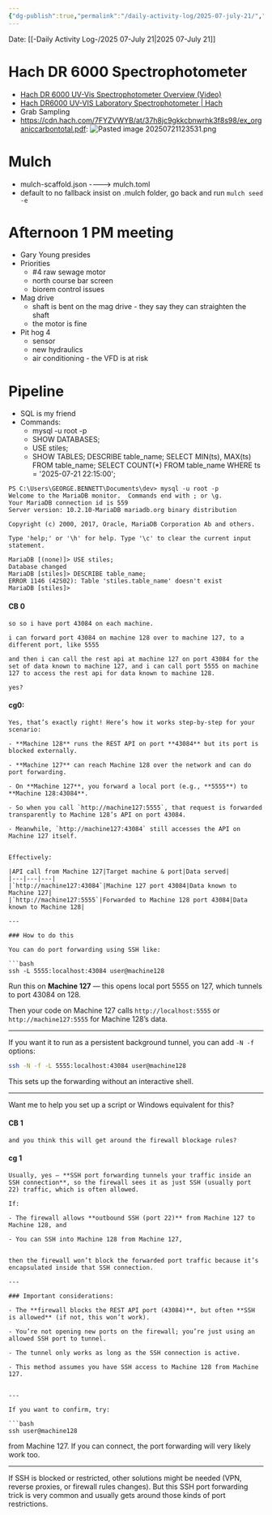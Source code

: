 ```yaml
---
{"dg-publish":true,"permalink":"/daily-activity-log/2025-07-july-21/","noteIcon":"","created":"2025-07-21T12:33:37.004-05:00"}
---
```


Date: [[-Daily Activity Log-/2025 07-July 21\|2025 07-July 21]]

# Hach DR 6000 Spectrophotometer
- [Hach DR 6000 UV-Vis Spectrophotometer Overview (Video)](https://www.youtube.com/watch?v=lQTsN5pHmKc)
- [Hach DR6000 UV-VIS Laboratory Spectrophotometer | Hach](https://www.hach.com/p-dr6000-uv-vis-spectrophotometer-with-rfid-technology/LPV441.99.00012)
- Grab Sampling
- https://cdn.hach.com/7FYZVWYB/at/37h8jc9gkkcbnwrhk3f8s98/ex_organiccarbontotal.pdf: ![Pasted image 20250721123531.png](/img/user/Pasted%20image%2020250721123531.png)

# Mulch
- mulch-scaffold.json ----> mulch.toml
- default to no fallback insist on .mulch folder, go back and run `mulch seed -e`

# Afternoon 1 PM meeting
- Gary Young presides
- Priorities
	- #4 raw sewage motor
	- north course bar screen
	- biorem control issues
- Mag drive
	- shaft is bent on the mag drive - they say they can straighten the shaft
	- the motor is fine
- Pit hog 4 
	- sensor
	- new hydraulics
	- air conditioning - the VFD is at risk
# Pipeline
- SQL is my friend
- Commands:
	- mysql -u root -p
	- SHOW DATABASES;
	- USE stiles;
	- SHOW TABLES;
		DESCRIBE table_name;
		SELECT MIN(ts), MAX(ts) FROM table_name;
		SELECT COUNT(*) FROM table_name WHERE ts = '2025-07-21 22:15:00';


```
PS C:\Users\GEORGE.BENNETT\Documents\dev> mysql -u root -p
Welcome to the MariaDB monitor.  Commands end with ; or \g.
Your MariaDB connection id is 559
Server version: 10.2.10-MariaDB mariadb.org binary distribution

Copyright (c) 2000, 2017, Oracle, MariaDB Corporation Ab and others.

Type 'help;' or '\h' for help. Type '\c' to clear the current input statement.

MariaDB [(none)]> USE stiles;
Database changed
MariaDB [stiles]> DESCRIBE table_name;
ERROR 1146 (42S02): Table 'stiles.table_name' doesn't exist
MariaDB [stiles]>
```

#### CB 0
```
so so i have port 43084 on each machine.

i can forward port 43084 on machine 128 over to machine 127, to a different port, like 5555

and then i can call the rest api at machine 127 on port 43084 for the set of data known to machine 127, and i can call port 5555 on machine 127 to access the rest api for data known to machine 128.

yes?
```

#### cg0:
```
Yes, that’s exactly right! Here’s how it works step-by-step for your scenario:

- **Machine 128** runs the REST API on port **43084** but its port is blocked externally.
    
- **Machine 127** can reach Machine 128 over the network and can do port forwarding.
    
- On **Machine 127**, you forward a local port (e.g., **5555**) to **Machine 128:43084**.
    
- So when you call `http://machine127:5555`, that request is forwarded transparently to Machine 128’s API on port 43084.
    
- Meanwhile, `http://machine127:43084` still accesses the API on Machine 127 itself.
    

Effectively:

|API call from Machine 127|Target machine & port|Data served|
|---|---|---|
|`http://machine127:43084`|Machine 127 port 43084|Data known to Machine 127|
|`http://machine127:5555`|Forwarded to Machine 128 port 43084|Data known to Machine 128|

---

### How to do this

You can do port forwarding using SSH like:

```bash
ssh -L 5555:localhost:43084 user@machine128
```

Run this on **Machine 127** — this opens local port 5555 on 127, which tunnels to port 43084 on 128.

Then your code on Machine 127 calls `http://localhost:5555` or `http://machine127:5555` for Machine 128’s data.

---

If you want it to run as a persistent background tunnel, you can add `-N -f` options:

```bash
ssh -N -f -L 5555:localhost:43084 user@machine128
```

This sets up the forwarding without an interactive shell.

---

Want me to help you set up a script or Windows equivalent for this?

#### CB 1

```
and you think this will get around the firewall blockage rules?

```

#### cg 1
```
Usually, yes — **SSH port forwarding tunnels your traffic inside an SSH connection**, so the firewall sees it as just SSH (usually port 22) traffic, which is often allowed.

If:

- The firewall allows **outbound SSH (port 22)** from Machine 127 to Machine 128, and
    
- You can SSH into Machine 128 from Machine 127,
    

then the firewall won’t block the forwarded port traffic because it’s encapsulated inside that SSH connection.

---

### Important considerations:

- The **firewall blocks the REST API port (43084)**, but often **SSH is allowed** (if not, this won’t work).
    
- You’re not opening new ports on the firewall; you’re just using an allowed SSH port to tunnel.
    
- The tunnel only works as long as the SSH connection is active.
    
- This method assumes you have SSH access to Machine 128 from Machine 127.
    

---

If you want to confirm, try:

```bash
ssh user@machine128
```

from Machine 127. If you can connect, the port forwarding will very likely work too.

---

If SSH is blocked or restricted, other solutions might be needed (VPN, reverse proxies, or firewall rules changes). But this SSH port forwarding trick is very common and usually gets around those kinds of port restrictions.
```